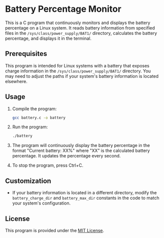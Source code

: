 # Battery Percentage Monitor

This is a C program that continuously monitors and displays the battery percentage on a Linux system. It reads battery information from specified files in the `/sys/class/power_supply/BAT1/` directory, calculates the battery percentage, and displays it in the terminal.

## Prerequisites

This program is intended for Linux systems with a battery that exposes charge information in the `/sys/class/power_supply/BAT1/` directory. You may need to adjust the paths if your system's battery information is located elsewhere.

## Usage

1. Compile the program:
   ```bash
   gcc battery.c -o battery
   ```

2. Run the program:
   ```bash
   ./battery
   ```

3. The program will continuously display the battery percentage in the format "Current battery: XX%" where "XX" is the calculated battery percentage. It updates the percentage every second.

4. To stop the program, press Ctrl+C.

## Customization

- If your battery information is located in a different directory, modify the `battery_charge_dir` and `battery_max_dir` constants in the code to match your system's configuration.

## License

This program is provided under the [MIT License](LICENSE).
```

